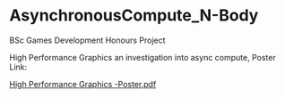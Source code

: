 # AsynchronousCompute_N-Body
BSc Games Development Honours Project

High Performance Graphics an investigation into async compute, Poster Link:

[High Performance Graphics -Poster.pdf](https://github.com/Zoeoeh/AsynchronousCompute_N-Body/files/2841998/High.Performance.Graphics.-Poster.pdf)
